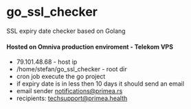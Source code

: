 # go_ssl_checker
SSL expiry date checker based on Golang

#### Hosted on Omniva production enviroment - Telekom VPS
- 79.101.48.68 - host ip
- /home/stefan/go_ssl_checker - root dir
- cron job execute the go project
- if expiry date is in less then 10 days it should send an email
- email sender notifications@primea.rs
- recipients: techsupport@primea.health